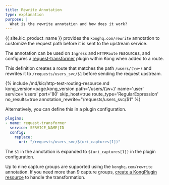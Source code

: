 ```yaml
---
title: Rewrite Annotation
type: explanation
purpose: |
  What is the rewrite annotation and how does it work?
---
```


{{ site.kic_product_name }} provides the `konghq.com/rewrite` annotation to customize the request path before it is sent to the upstream service.

The annotation can be used on `Ingress` and `HTTPRoute` resources, and configures a [request-transformer](/hub/kong-inc/request-transformer/) plugin within Kong when added to a route.

This definition creates a route that matches the path `/users/(\w+)` and rewrites it to `/requests/users_svc/$1` before sending the request upstream.

{% include /md/kic/http-test-routing-resource.md kong_version=page.kong_version path='/users/(\w+)' name='user' service='users' port='80' skip_host=true route_type='RegularExpression' no_results=true annotation_rewrite="/requests/users_svc/$1" %}

Alternatively, you can define this in a plugin configuration.

```yaml
plugins:
- name: request-transformer
  service: SERVICE_NAME|ID
  config:
    replace:
      uri: "/requests/users_svc/$(uri_captures[1])"
```

The `$1` in the annotation is expanded to `$(uri_captures[1])` in the plugin configuration.

Up to nine capture groups are supported using the `konghq.com/rewrite` annotation. If you need more than 9 capture groups, [create a KongPlugin resource](/hub/kong-inc/request-transformer/how-to/basic-example/?tab=kubernetes) to handle the transformation.
